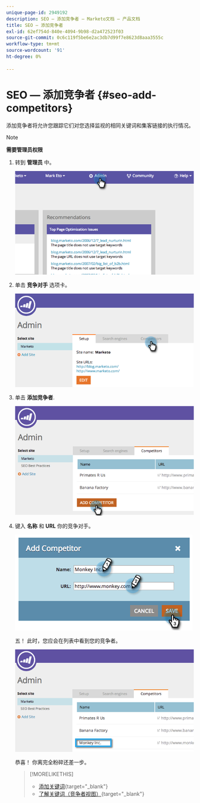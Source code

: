 ```yaml
---
unique-page-id: 2949192
description: SEO — 添加竞争者 — Marketo文档 — 产品文档
title: SEO — 添加竞争者
exl-id: 62ef754d-840e-4094-9b98-d2a472523f03
source-git-commit: 0c6c119f5be6e2ac3db7d99f7e8623d8aaa3555c
workflow-type: tm+mt
source-wordcount: '91'
ht-degree: 0%

---
```


# SEO — 添加竞争者 {#seo-add-competitors}

添加竞争者将允许您跟踪它们对您选择监视的相同关键词和集客链接的执行情况。

>[!NOTE]
>
>**需要管理员权限**

1. 转到 **管理员** 中。

   ![](assets/image2014-9-17-21-3a12-3a15.png)

1. 单击 **竞争对手** 选项卡。

   ![](assets/image2014-9-17-21-3a12-3a31.png)

1. 单击 **添加竞争者**.

   ![](assets/image2014-9-17-21-3a12-3a38.png)

1. 键入 **名称** 和 **URL** 你的竞争对手。

   ![](assets/image2014-9-17-21-3a13-3a5.png)

   五！ 此时，您应会在列表中看到您的竞争者。

   ![](assets/image2014-9-17-21-3a13-3a14.png)

   恭喜！ 你离完全粉碎还差一步。

   >[!MORELIKETHIS]
   >
   >* [添加关键词](/help/marketo/product-docs/additional-apps/seo/keywords/seo-add-keywords.md){target=&quot;_blank&quot;}
   >* [了解关键词（竞争者视图）](/help/marketo/product-docs/additional-apps/seo/keywords/seo-understanding-keywords.md){target=&quot;_blank&quot;}

